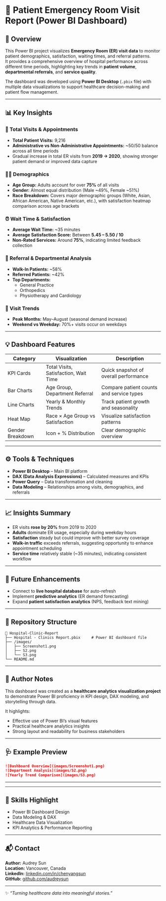 # 🏥 Patient Emergency Room Visit Report (Power BI Dashboard)

## 📌 Overview
This Power BI project visualizes **Emergency Room (ER) visit data** to monitor patient demographics, satisfaction, waiting times, and referral patterns.  
It provides a comprehensive overview of hospital performance across different time periods, highlighting key trends in **patient volume**, **departmental referrals**, and **service quality**.

The dashboard was developed using **Power BI Desktop** (`.pbix` file) with multiple data visualizations to support healthcare decision-making and patient flow management.

---

## 📊 Key Insights

### 🧮 Total Visits & Appointments
- **Total Patient Visits:** 9,216  
- **Administrative vs Non-Administrative Appointments:** ~50/50 balance across all time periods  
- Gradual increase in total ER visits from **2019 → 2020**, showing stronger patient demand or improved data capture  

### 🧍‍♀️ Demographics
- **Age Group:** Adults account for over **75%** of all visits  
- **Gender:** Almost equal distribution (Male ~49%, Female ~51%)  
- **Race Breakdown:** Covers major demographic groups (White, Asian, African American, Native American, etc.), with satisfaction heatmap comparison across age brackets  

### ⏰ Wait Time & Satisfaction
- **Average Wait Time:** ~35 minutes  
- **Average Satisfaction Score:** Between **5.45 – 5.50 / 10**  
- **Non-Rated Services:** Around **75%**, indicating limited feedback collection  

### 🏥 Referral & Departmental Analysis
- **Walk-In Patients:** ~58%  
- **Referred Patients:** ~42%  
- **Top Departments:**  
  - General Practice  
  - Orthopedics  
  - Physiotherapy and Cardiology  

### 📅 Visit Trends
- **Peak Months:** May–August (seasonal demand increase)  
- **Weekend vs Weekday:** 70%+ visits occur on weekdays  

---

## 💡 Dashboard Features

| Category | Visualization | Description |
|-----------|---------------|--------------|
| KPI Cards | Total Visits, Satisfaction, Wait Time | Quick snapshot of overall performance |
| Bar Charts | Age Group, Department Referral | Compare patient counts and service types |
| Line Charts | Yearly & Monthly Trends | Track patient growth and seasonality |
| Heat Map | Race × Age Group vs Satisfaction | Visualize satisfaction patterns |
| Gender Breakdown | Icon + % Distribution | Clear demographic overview |

---

## ⚙️ Tools & Techniques
- **Power BI Desktop** – Main BI platform  
- **DAX (Data Analysis Expressions)** – Calculated measures and KPIs  
- **Power Query** – Data transformation and cleaning  
- **Data Modeling** – Relationships among visits, demographics, and referrals  

---

## 📈 Insights Summary
- ER visits **rose by 20%** from 2019 to 2020  
- **Adults** dominate ER usage, especially during weekday hours  
- **Satisfaction** steady but could improve with better survey coverage  
- **Walk-in traffic** exceeds referrals, suggesting opportunity to enhance appointment scheduling  
- **Service time** relatively stable (~35 minutes), indicating consistent workflow  

---

## 🔮 Future Enhancements
- Connect to **live hospital database** for auto-refresh  
- Implement **predictive analytics** (ER demand forecasting)  
- Expand **patient satisfaction analytics** (NPS, feedback text mining)  

---

## 📂 Repository Structure
```
📁 Hospital-Clinic-Report
├── Hospital - Clinics Report.pbix     # Power BI dashboard file
├── /images/
│   ├── Screenshot1.png
│   ├── S2.png
│   └── S3.png
└── README.md
```

---

## 🧭 Author Notes
This dashboard was created as a **healthcare analytics visualization project** to demonstrate Power BI proficiency in KPI design, DAX modeling, and storytelling through data.

It highlights:
- Effective use of Power BI’s visual features  
- Practical healthcare analytics insights  
- Strong layout and readability for business stakeholders  

---

## 🩺 Example Preview

```markdown
![Dashboard Overview](images/Screenshot1.png)
![Department Analysis](images/S2.png)
![Yearly Trend Comparison](images/S3.png)
```

---


---

## 🧠 Skills Highlight
- Power BI Dashboard Design  
- Data Modeling & DAX  
- Healthcare Data Visualization  
- KPI Analytics & Performance Reporting  

---

## 📬 Contact
**Author:** Audrey Sun  
**Location:** Vancouver, Canada  
**LinkedIn:** [linkedin.com/in/chenyangsun](https://www.linkedin.com/in/chenyang-s-146073136/)  
**GitHub:** [github.com/audreysun]((https://github.com/chenyangsunaudrey))

---
✨ _“Turning healthcare data into meaningful stories.”_  
